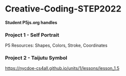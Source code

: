 # Creative-Coding-STEP2022

#### Student P5js.org handles


### Project 1 - Self Portrait
P5 Resources: Shapes, Colors, Stroke, Coordinates

### Project 2 - Taijutu Symbol
https://nycdoe-cs4all.github.io/units/1/lessons/lesson_1.5

